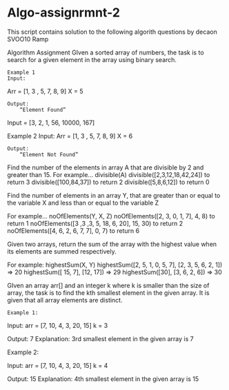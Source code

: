# Algo-assignrmnt-2
This script contains solution to the following algorith questions by decaon SVOO10 Ramp

Algorithm Assignment
GIven a sorted array of numbers, the task is to search for a given element in the array using binary search.
	
	Example 1
	Input:
Arr = [1, 3 , 5, 7, 8, 9]
		X = 5

	Output:
		“Element Found”

Input = [3, 2, 1, 56, 10000, 167]

Example 2
	Input:
Arr = [1, 3 , 5, 7, 8, 9]
		X = 6

	Output:
		“Element Not Found”



Find the number of the elements in array A that are divisible by 2 and greater than 15.
For example…
divisible(A)
divisible([2,3,12,18,42,24]) to return 3
divisible([100,84,37]) to return 2
divisible([5,8,6,12]) to return 0


Find the number of elements in an array Y, that are greater than or equal to the variable X and less than or equal to the variable Z

For example…
noOfElements(Y, X, Z)
noOfElements([2, 3, 0, 1, 7], 4, 8) to return 1
noOfElements([3 ,3 ,3, 5, 18, 6, 20], 15, 30) to return 2
noOfElements([4, 6, 2, 6, 7, 7], 0, 7) to return 6


Given two arrays, return the sum of the array with the highest value when its elements are summed respectively.

For example:
highestSum(X, Y)
highestSum([2, 5, 1, 0, 5, 7], [2, 3, 5, 6, 2, 1]) => 20
highestSum([ 15, 7], [12, 17]) => 29
highestSum([30], [3, 6, 2, 6]) => 30

GIven an array arr[] and an integer k where k is smaller than the size of array, the task is to find the kth smallest element in the given array. It is given that all array elements are distinct.
	
	Example 1:
	
Input:
arr = [7, 10, 4, 3, 20, 15]
	k = 3

Output:  7
Explanation: 3rd smallest element in the given array is 7

Example 2:
	
Input:
arr = [7, 10, 4, 3, 20, 15]
	k = 4

Output:  15
Explanation: 4th smallest element in the given array is 15
	

